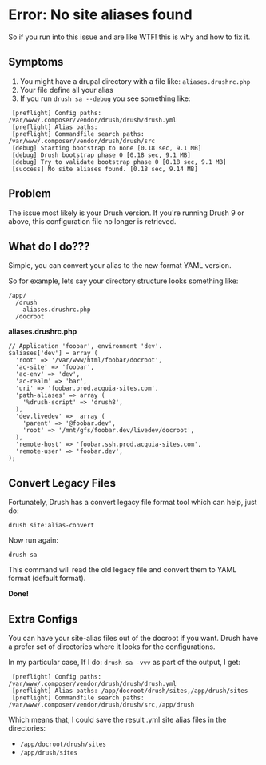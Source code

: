 # Error: No site aliases found

So if you run into this issue and are like WTF! this is why and how to fix it.

## Symptoms
1. You might have a drupal directory with a file like: `aliases.drushrc.php`
2. Your file define all your alias
3. If you run `drush sa --debug` you see something like:

```
 [preflight] Config paths: /var/www/.composer/vendor/drush/drush/drush.yml
 [preflight] Alias paths: 
 [preflight] Commandfile search paths: /var/www/.composer/vendor/drush/drush/src
 [debug] Starting bootstrap to none [0.18 sec, 9.1 MB]
 [debug] Drush bootstrap phase 0 [0.18 sec, 9.1 MB]
 [debug] Try to validate bootstrap phase 0 [0.18 sec, 9.1 MB]
 [success] No site aliases found. [0.18 sec, 9.14 MB]
```

## Problem
The issue most likely is your Drush version. If you're running Drush 9 or above, this configuration file no longer is retrieved.

## What do I do???
Simple, you can convert your alias to the new format YAML version.

So for example, lets say your directory structure looks something like:

```
/app/
  /drush
    aliases.drushrc.php
  /docroot
```

**aliases.drushrc.php**
```
// Application 'foobar', environment 'dev'.
$aliases['dev'] = array (
  'root' => '/var/www/html/foobar/docroot',
  'ac-site' => 'foobar',
  'ac-env' => 'dev',
  'ac-realm' => 'bar',
  'uri' => 'foobar.prod.acquia-sites.com',
  'path-aliases' => array (
    '%drush-script' => 'drush8',
  ),
  'dev.livedev' =>  array (
    'parent' => '@foobar.dev',
    'root' => '/mnt/gfs/foobar.dev/livedev/docroot',
  ),
  'remote-host' => 'foobar.ssh.prod.acquia-sites.com',
  'remote-user' => 'foobar.dev',
);
```

## Convert Legacy Files

Fortunately, Drush has a convert legacy file format tool which can help, just do:

```
drush site:alias-convert
```

Now run again:

```
drush sa
```

This command will read the old legacy file and convert them to YAML format (default format).

**Done!**

## Extra Configs
You can have your site-alias files out of the docroot if you want. Drush have a prefer set of directories where it looks for the configurations.

In my particular case, If I do: `drush sa -vvv` as part of the output, I get:
```
 [preflight] Config paths: /var/www/.composer/vendor/drush/drush/drush.yml
 [preflight] Alias paths: /app/docroot/drush/sites,/app/drush/sites
 [preflight] Commandfile search paths: /var/www/.composer/vendor/drush/drush/src,/app/drush
```

Which means that, I could save the result .yml site alias files in the directories:
* `/app/docroot/drush/sites`
* `/app/drush/sites`

